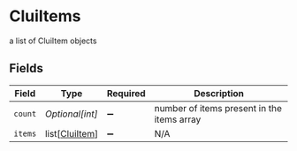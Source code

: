 # CluiItems

a list of CluiItem objects


## Fields

| Field                                             | Type                                              | Required                                          | Description                                       |
| ------------------------------------------------- | ------------------------------------------------- | ------------------------------------------------- | ------------------------------------------------- |
| `count`                                           | *Optional[int]*                                   | :heavy_minus_sign:                                | number of items present in the items array        |
| `items`                                           | list[[CluiItem](../../models/shared/cluiitem.md)] | :heavy_minus_sign:                                | N/A                                               |